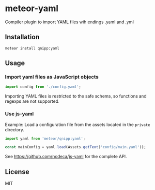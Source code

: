 # meteor-yaml
Compiler plugin to import YAML files wih endings .yaml and .yml

## Installation

```
meteor install qnipp:yaml
```

## Usage

### Import yaml files as JavaScript objects

```javascript
import config from './config.yaml';
```

Importing YAML files is restricted to the safe schema, so functions and regexps are not supported.

### Use js-yaml

Example: Load a configuration file from the assets located in the `private` directory.

```javascript
import yaml from 'meteor/qnipp:yaml';

const mainConfig = yaml.load(Assets.getText('config/main.yaml'));
```

See https://github.com/nodeca/js-yaml for the complete API.

## License

MIT